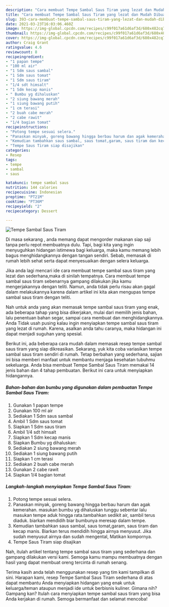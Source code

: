 ```yaml
---
description: "Cara membuat Tempe Sambal Saus Tiram yang lezat dan Mudah Dibuat"
title: "Cara membuat Tempe Sambal Saus Tiram yang lezat dan Mudah Dibuat"
slug: 393-cara-membuat-tempe-sambal-saus-tiram-yang-lezat-dan-mudah-dibuat
date: 2021-03-23T16:03:06.460Z
image: https://img-global.cpcdn.com/recipes/c99f017a61d6af3d/680x482cq70/tempe-sambal-saus-tiram-foto-resep-utama.jpg
thumbnail: https://img-global.cpcdn.com/recipes/c99f017a61d6af3d/680x482cq70/tempe-sambal-saus-tiram-foto-resep-utama.jpg
cover: https://img-global.cpcdn.com/recipes/c99f017a61d6af3d/680x482cq70/tempe-sambal-saus-tiram-foto-resep-utama.jpg
author: Craig Grant
ratingvalue: 4.6
reviewcount: 8
recipeingredient:
- "1 papan tempe"
- "100 ml air"
- "1 Sdm saus sambal"
- "1 Sdm saus tomat"
- "1 Sdm saus tiram"
- "1/4 sdt himsalt"
- "1 Sdm kecap manis"
- " Bumbu yg dihaluskan"
- "2 siung bawang merah"
- "1 siung bawang putih"
- "1 cm terasi"
- "2 buah cabe merah"
- "2 cabe rawit"
- "1/4 bagian tomat"
recipeinstructions:
- "Potong tempe sesuai selera."
- "Panaskan minyak, goreng bawang hingga berbau harum dan agak kemerahan. masukan bumbu yg dihaluskan tunggu sebentar lalu masukan tempe aduk hingga rata.tambahkan sedikit air, sambil terus diaduk. biarkan mendidih biar bumbunya meresap dalam tempe."
- "Kemudian tambahkan saus sambal, saus tomat,garam, saus tiram dan kecap manis. Biarkan terus mendidih hingga airnya menyusut. Jika sudah menyusut airnya dan sudah mengental, Matikan kompornya."
- "Tempe Saus Tiram siap disajikan"
categories:
- Resep
tags:
- tempe
- sambal
- saus

katakunci: tempe sambal saus 
nutrition: 144 calories
recipecuisine: Indonesian
preptime: "PT21M"
cooktime: "PT36M"
recipeyield: "2"
recipecategory: Dessert

---
```



![Tempe Sambal Saus Tiram](https://img-global.cpcdn.com/recipes/c99f017a61d6af3d/680x482cq70/tempe-sambal-saus-tiram-foto-resep-utama.jpg)

Di masa  sekarang , anda memang dapat mengorder makanan siap saji tanpa perlu repot membuatnya dulu. Tapi, bagi kita yang ingin menyuguhkan hidangan istimewa bagi keluarga, maka kamu memang lebih bagus menghidangkannya dengan tangan sendiri. Sebab, memasak di rumah lebih sehat serta dapat menyesuaikan dengan selera keluarga.

Jika anda lagi mencari ide cara membuat tempe sambal saus tiram yang lezat dan sederhana,maka di sinilah tempatnya. Cara membuat tempe sambal saus tiram  sebenarnya gampang dilakukan jika kamu mengerjakannya dengan teliti. Namun, anda tidak perlu risau akan gagal dalam melakukannya 
karena dalam artikel ini kita akan mengupas tempe sambal saus tiram dengan teliti.  



Nah untuk anda yang akan memasak tempe sambal saus tiram yang enak, ada beberapa tahap yang bisa dikerjakan, mulai dari memilih jenis bahan, lalu penentuan bahan segar, sampai cara membuat dan menghidangkannya. Anda Tidak usah pusing kalau ingin menyiapkan tempe sambal saus tiram yang lezat di rumah. Karena, asalkan anda  tahu caranya, maka hidangan ini dapat menjadi suguhan yang spesial.

Berikut ini, ada beberapa cara mudah dalam memasak resep tempe sambal saus tiram yang siap dikreasikan. Sekarang, yuk kita coba variasikan tempe sambal saus tiram sendiri di rumah. Tetap berbahan yang sederhana, sajian ini bisa memberi manfaat untuk membantu menjaga kesehatan tubuhmu sekeluarga. Anda bisa membuat Tempe Sambal Saus Tiram memakai 14 jenis bahan dan 4 tahap pembuatan. Berikut ini cara untuk menyiapkan hidangannya.

<!--inarticleads1-->

##### Bahan-bahan dan bumbu yang digunakan dalam pembuatan Tempe Sambal Saus Tiram:

1. Gunakan 1 papan tempe
1. Gunakan 100 ml air
1. Sediakan 1 Sdm saus sambal
1. Ambil 1 Sdm saus tomat
1. Siapkan 1 Sdm saus tiram
1. Ambil 1/4 sdt himsalt
1. Siapkan 1 Sdm kecap manis
1. Siapkan  Bumbu yg dihaluskan:
1. Sediakan 2 siung bawang merah
1. Sediakan 1 siung bawang putih
1. Siapkan 1 cm terasi
1. Sediakan 2 buah cabe merah
1. Gunakan 2 cabe rawit
1. Siapkan 1/4 bagian tomat




<!--inarticleads2-->

##### Langkah-langkah menyiapkan Tempe Sambal Saus Tiram:

1. Potong tempe sesuai selera.
1. Panaskan minyak, goreng bawang hingga berbau harum dan agak kemerahan. masukan bumbu yg dihaluskan tunggu sebentar lalu masukan tempe aduk hingga rata.tambahkan sedikit air, sambil terus diaduk. biarkan mendidih biar bumbunya meresap dalam tempe.
1. Kemudian tambahkan saus sambal, saus tomat,garam, saus tiram dan kecap manis. Biarkan terus mendidih hingga airnya menyusut. Jika sudah menyusut airnya dan sudah mengental, Matikan kompornya.
1. Tempe Saus Tiram siap disajikan




Nah, itulah artikel tentang  tempe sambal saus tiram  yang sederhana dan gampang dilakukan versi kami. Semoga kamu mampu membuatnya dengan hasil yang dapat membuat oreng tercinta di rumah senang. 

Terima kasih anda telah menggunakan resep yang tim kami tampilkan di sini. Harapan kami, resep  Tempe Sambal Saus Tiram sederhana di atas dapat membantu Anda menyiapkan hidangan yang enak untuk keluarga/teman ataupun menjadi ide untuk berbisnis kuliner. Gimana nih? Gampang kan? Itulah cara menyiapkan tempe sambal saus tiram yang bisa Anda kerjakan di rumah. Semoga bermanfaat dan selamat mencoba!

